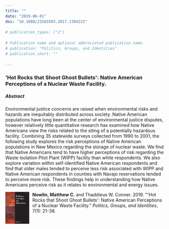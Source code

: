 ```yaml
---
title: ""
date: "2019-06-01"
doi: "10.1080/21565503.2017.1304222"

# publication_types: ["2"]

# Publication name and optional abbreviated publication name.
# publication: "Politics, Groups, and Identities"
# publication_short: ""

---
```



<!--  --> 

### 'Hot Rocks that Shoot Ghost Bullets': Native American Perceptions of a Nuclear Waste Facility.



##### Abstract 
Environmental justice concerns are raised when environmental risks and hazards are inequitably distributed across society. Native American populations have long been at the center of environmental justice disputes, however relatively little quantitative research has examined how Native Americans view the risks related to the siting of a potentially hazardous facility. Combining 35 statewide surveys collected from 1990 to 2001, the following study explores the risk perceptions of Native American populations in New Mexico regarding the storage of nuclear waste. We find that Native Americans tend to have higher perceptions of risk regarding the Waste Isolation Pilot Plant (WIPP) facility than white respondents. We also explore variation within self-identified Native American respondents and find that older males tended to perceive less risk associated with WIPP and Native American respondents in counties with Navajo reservations tended to perceive more risk. These findings help in understanding how Native Americans perceive risk as it relates to environmental and energy issues.

<img style="float: left; width:75px;height:100px; padding-right:10px" src="pgi.jpeg"> 

**Nowlin, Matthew C.** and Thaddieus W. Conner. 2019. "'Hot Rocks that Shoot Ghost Bullets': Native American Perceptions of a Nuclear Waste Facility." _Politics, Groups, and Identities_, 7(1): 21-38.





